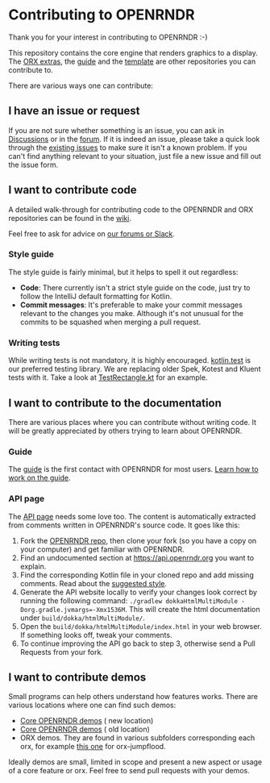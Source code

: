 # Contributing to OPENRNDR

Thank you for your interest in contributing to OPENRNDR :-)

This repository contains the core engine that renders graphics to a display. The [ORX extras](https://github.com/openrndr/orx/), the [guide](https://github.com/openrndr/openrndr-guide/) and the [template](https://github.com/openrndr/openrndr-template/) are other repositories you can contribute to.

There are various ways one can contribute:

## I have an issue or request

If you are not sure whether something is an issue, you can ask in [Discussions](https://github.com/openrndr/openrndr/discussions) or in the [forum](https://openrndr.discourse.group/).
If it is indeed an issue, please take a quick look through the [existing issues](https://github.com/openrndr/openrndr/issues) to make sure it isn't a known problem. 
If you can't find anything relevant to your situation, just file a new issue and fill out the issue form.

## I want to contribute code

A detailed walk-through for contributing code to the OPENRNDR and ORX repositories can be found in the [wiki](https://github.com/openrndr/openrndr/wiki/Building-OPENRNDR-and-ORX).

Feel free to ask for advice
on [our forums or Slack](https://github.com/openrndr/openrndr#community).

### Style guide

The style guide is fairly minimal, but it helps to spell it out regardless:

* **Code**: There currently isn't a strict style guide on the code, just try to follow the IntelliJ
  default formatting for Kotlin.
* **Commit messages**: It's preferable to make your commit messages relevant to the changes you
  make. Although it's not unusual for the commits to be squashed when merging a pull request.

### Writing tests

While writing tests is not mandatory, it is highly encouraged.
[kotlin.test](https://kotlinlang.org/api/latest/kotlin.test/) is our preferred testing library. 
We are replacing older Spek, Kotest and Kluent tests with it. Take a look at 
[TestRectangle.kt](/openrndr-core/src/test/kotlin/TestRectangle.kt) for an example.

## I want to contribute to the documentation

There are various places where you can contribute without writing code. It will be greatly
appreciated by others trying to learn about OPENRNDR.

### Guide

The [guide](https://guide.openrndr.org/) is the first contact with OPENRNDR for most users.
[Learn how to work on the guide](https://github.com/openrndr/openrndr-guide/blob/dev/contributing.md).

### API page

The [API page](https://api.openrndr.org/) needs some love too. The content is automatically
extracted from comments written in OPENRNDR's source code. It goes like this:

1. Fork the [OPENRNDR repo](https://github.com/openrndr/openrndr/), then clone your fork (so you
   have a copy on your computer) and get familiar with OPENRNDR.
2. Find an undocumented section at https://api.openrndr.org you want to explain.
3. Find the corresponding Kotlin file in your cloned repo and add missing comments. Read about
   the [suggested style](https://developers.google.com/style).
4. Generate the API website locally to verify your changes look correct by running the following
   command: `./gradlew dokkaHtmlMultiModule -Dorg.gradle.jvmargs=-Xmx1536M`. This will create the
   html documentation under `build/dokka/htmlMultiModule/`.
5. Open the `build/dokka/htmlMultiModule/index.html` in your web browser. If something looks off,
   tweak your comments.
6. To continue improving the API go back to step 3, otherwise send a Pull Requests from your fork.

## I want to contribute demos

Small programs can help others understand how features works. There are various locations where one
can find such demos:

- [Core OPENRNDR demos](https://github.com/openrndr/openrndr/tree/master/openrndr-demos/src/main/kotlin) (
  new location)
- [Core OPENRNDR demos](https://github.com/openrndr/orx/tree/master/openrndr-demos/src/demo/kotlin) (
  old location)
- ORX demos. They are found in various subfolders corresponding each orx, for
  example [this one](https://github.com/openrndr/orx/tree/master/orx-jumpflood/src/demo/kotlin) for
  orx-jumpflood.

Ideally demos are small, limited in scope and present a new aspect or usage of a core feature or
orx. Feel free to send pull requests with your demos.
